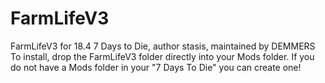 # FarmLifeV3

FarmLifeV3 for 18.4 7 Days to Die, author stasis, maintained by DEMMERS
To install, drop the FarmLifeV3 folder directly into your Mods folder. 
If you do not have a Mods folder in your "7 Days To Die" you can create one!